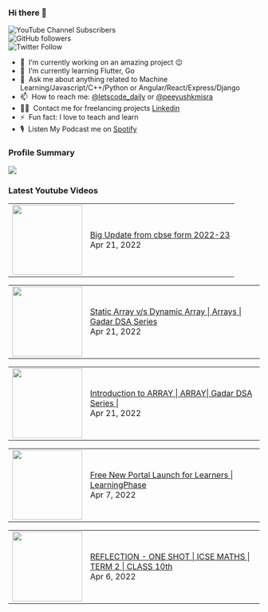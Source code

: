 ### Hi there 👋

![YouTube Channel Subscribers](https://img.shields.io/youtube/channel/subscribers/UCgmk1KXmrHXt_DO0kScyVmQ?style=social)  
![GitHub followers](https://img.shields.io/github/followers/misrapk?style=social)  
![Twitter Follow](https://img.shields.io/twitter/follow/peeyushkmisra?style=social)

- 🔭 &nbsp;I’m currently working on an amazing project :wink:
- 🌱 &nbsp;I’m currently learning Flutter, Go
- 💬 &nbsp;Ask me about anything related to Machine Learning/Javascript/C++/Python or Angular/React/Express/Django
- 📫 &nbsp;How to reach me: [@letscode_daily](https://www.instagram.com/letscode_daily/) or [@peeyushkmisra](https://www.instagram.com/peeyushkmisra/)
- 👨‍💻 &nbsp;Contact me for freelancing projects [Linkedin](https://www.linkedin.com/in/peeyushkmisra/)
- ⚡ &nbsp;Fun fact: I love to teach and learn
- 🎙 &nbsp;Listen My Podcast me on [Spotify](https://open.spotify.com/show/5HlTHA4yxnj56N1klajpQc)

### Profile Summary

![](https://github-profile-summary-cards.vercel.app/api/cards/profile-details?username=misrapk&theme=dracula)

### Latest Youtube Videos

<!-- YOUTUBE:START --><table><tr><td><a href="https://www.youtube.com/watch?v=qdmiK0BAxCA"><img width="140px" src="https://i.ytimg.com/vi/qdmiK0BAxCA/mqdefault.jpg"></a></td>
<td><a href="https://www.youtube.com/watch?v=qdmiK0BAxCA">Big Update from cbse form 2022-23</a><br/>Apr 21, 2022</td></tr></table>
<table><tr><td><a href="https://www.youtube.com/watch?v=1JbBXtdm3pU"><img width="140px" src="https://i.ytimg.com/vi/1JbBXtdm3pU/mqdefault.jpg"></a></td>
<td><a href="https://www.youtube.com/watch?v=1JbBXtdm3pU">Static Array v/s Dynamic Array | Arrays | Gadar DSA Series</a><br/>Apr 21, 2022</td></tr></table>
<table><tr><td><a href="https://www.youtube.com/watch?v=GmxXXWLF3Zw"><img width="140px" src="https://i.ytimg.com/vi/GmxXXWLF3Zw/mqdefault.jpg"></a></td>
<td><a href="https://www.youtube.com/watch?v=GmxXXWLF3Zw">Introduction to ARRAY | ARRAY| Gadar DSA Series |</a><br/>Apr 21, 2022</td></tr></table>
<table><tr><td><a href="https://www.youtube.com/watch?v=RGhfZlQPIEM"><img width="140px" src="https://i.ytimg.com/vi/RGhfZlQPIEM/mqdefault.jpg"></a></td>
<td><a href="https://www.youtube.com/watch?v=RGhfZlQPIEM">Free New Portal Launch for Learners | LearningPhase</a><br/>Apr 7, 2022</td></tr></table>
<table><tr><td><a href="https://www.youtube.com/watch?v=fEhOck8WK7k"><img width="140px" src="https://i.ytimg.com/vi/fEhOck8WK7k/mqdefault.jpg"></a></td>
<td><a href="https://www.youtube.com/watch?v=fEhOck8WK7k">REFLECTION - ONE SHOT | ICSE MATHS | TERM 2 | CLASS 10th</a><br/>Apr 6, 2022</td></tr></table>
<!-- YOUTUBE:END -->
